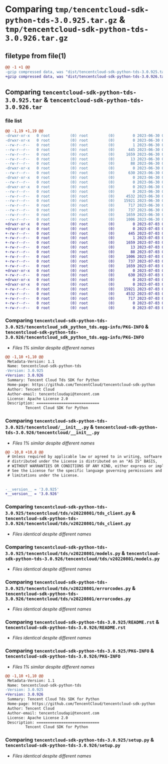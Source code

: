 # Comparing `tmp/tencentcloud-sdk-python-tds-3.0.925.tar.gz` & `tmp/tencentcloud-sdk-python-tds-3.0.926.tar.gz`

## filetype from file(1)

```diff
@@ -1 +1 @@
-gzip compressed data, was "dist/tencentcloud-sdk-python-tds-3.0.925.tar", last modified: Fri Jun 30 02:23:27 2023, max compression
+gzip compressed data, was "dist/tencentcloud-sdk-python-tds-3.0.926.tar", last modified: Mon Jul  3 00:35:45 2023, max compression
```

## Comparing `tencentcloud-sdk-python-tds-3.0.925.tar` & `tencentcloud-sdk-python-tds-3.0.926.tar`

### file list

```diff
@@ -1,19 +1,19 @@
-drwxr-xr-x   0 root         (0) root         (0)        0 2023-06-30 02:23:27.000000 tencentcloud-sdk-python-tds-3.0.925/
-drwxr-xr-x   0 root         (0) root         (0)        0 2023-06-30 02:23:27.000000 tencentcloud-sdk-python-tds-3.0.925/tencentcloud_sdk_python_tds.egg-info/
--rw-r--r--   0 root         (0) root         (0)        1 2023-06-30 02:23:27.000000 tencentcloud-sdk-python-tds-3.0.925/tencentcloud_sdk_python_tds.egg-info/dependency_links.txt
--rw-r--r--   0 root         (0) root         (0)      445 2023-06-30 02:23:27.000000 tencentcloud-sdk-python-tds-3.0.925/tencentcloud_sdk_python_tds.egg-info/SOURCES.txt
--rw-r--r--   0 root         (0) root         (0)     1659 2023-06-30 02:23:27.000000 tencentcloud-sdk-python-tds-3.0.925/tencentcloud_sdk_python_tds.egg-info/PKG-INFO
--rw-r--r--   0 root         (0) root         (0)       13 2023-06-30 02:23:27.000000 tencentcloud-sdk-python-tds-3.0.925/tencentcloud_sdk_python_tds.egg-info/top_level.txt
--rw-r--r--   0 root         (0) root         (0)       88 2023-06-30 02:23:27.000000 tencentcloud-sdk-python-tds-3.0.925/setup.cfg
-drwxr-xr-x   0 root         (0) root         (0)        0 2023-06-30 02:23:27.000000 tencentcloud-sdk-python-tds-3.0.925/tencentcloud/
--rw-r--r--   0 root         (0) root         (0)      630 2023-06-30 02:23:27.000000 tencentcloud-sdk-python-tds-3.0.925/tencentcloud/__init__.py
-drwxr-xr-x   0 root         (0) root         (0)        0 2023-06-30 02:23:27.000000 tencentcloud-sdk-python-tds-3.0.925/tencentcloud/tds/
--rw-r--r--   0 root         (0) root         (0)        0 2023-06-30 02:23:27.000000 tencentcloud-sdk-python-tds-3.0.925/tencentcloud/tds/__init__.py
-drwxr-xr-x   0 root         (0) root         (0)        0 2023-06-30 02:23:27.000000 tencentcloud-sdk-python-tds-3.0.925/tencentcloud/tds/v20220801/
--rw-r--r--   0 root         (0) root         (0)        0 2023-06-30 02:23:27.000000 tencentcloud-sdk-python-tds-3.0.925/tencentcloud/tds/v20220801/__init__.py
--rw-r--r--   0 root         (0) root         (0)     4532 2023-06-30 02:23:27.000000 tencentcloud-sdk-python-tds-3.0.925/tencentcloud/tds/v20220801/tds_client.py
--rw-r--r--   0 root         (0) root         (0)    15921 2023-06-30 02:23:27.000000 tencentcloud-sdk-python-tds-3.0.925/tencentcloud/tds/v20220801/models.py
--rw-r--r--   0 root         (0) root         (0)      717 2023-06-30 02:23:27.000000 tencentcloud-sdk-python-tds-3.0.925/tencentcloud/tds/v20220801/errorcodes.py
--rw-r--r--   0 root         (0) root         (0)      737 2023-06-30 02:23:27.000000 tencentcloud-sdk-python-tds-3.0.925/README.rst
--rw-r--r--   0 root         (0) root         (0)     1659 2023-06-30 02:23:27.000000 tencentcloud-sdk-python-tds-3.0.925/PKG-INFO
--rw-r--r--   0 root         (0) root         (0)     1006 2023-06-30 02:23:27.000000 tencentcloud-sdk-python-tds-3.0.925/setup.py
+drwxr-xr-x   0 root         (0) root         (0)        0 2023-07-03 00:35:45.000000 tencentcloud-sdk-python-tds-3.0.926/
+drwxr-xr-x   0 root         (0) root         (0)        0 2023-07-03 00:35:45.000000 tencentcloud-sdk-python-tds-3.0.926/tencentcloud_sdk_python_tds.egg-info/
+-rw-r--r--   0 root         (0) root         (0)      445 2023-07-03 00:35:45.000000 tencentcloud-sdk-python-tds-3.0.926/tencentcloud_sdk_python_tds.egg-info/SOURCES.txt
+-rw-r--r--   0 root         (0) root         (0)        1 2023-07-03 00:35:45.000000 tencentcloud-sdk-python-tds-3.0.926/tencentcloud_sdk_python_tds.egg-info/dependency_links.txt
+-rw-r--r--   0 root         (0) root         (0)     1659 2023-07-03 00:35:45.000000 tencentcloud-sdk-python-tds-3.0.926/tencentcloud_sdk_python_tds.egg-info/PKG-INFO
+-rw-r--r--   0 root         (0) root         (0)       13 2023-07-03 00:35:45.000000 tencentcloud-sdk-python-tds-3.0.926/tencentcloud_sdk_python_tds.egg-info/top_level.txt
+-rw-r--r--   0 root         (0) root         (0)       88 2023-07-03 00:35:45.000000 tencentcloud-sdk-python-tds-3.0.926/setup.cfg
+-rw-r--r--   0 root         (0) root         (0)     1006 2023-07-03 00:35:45.000000 tencentcloud-sdk-python-tds-3.0.926/setup.py
+-rw-r--r--   0 root         (0) root         (0)      737 2023-07-03 00:35:45.000000 tencentcloud-sdk-python-tds-3.0.926/README.rst
+-rw-r--r--   0 root         (0) root         (0)     1659 2023-07-03 00:35:45.000000 tencentcloud-sdk-python-tds-3.0.926/PKG-INFO
+drwxr-xr-x   0 root         (0) root         (0)        0 2023-07-03 00:35:45.000000 tencentcloud-sdk-python-tds-3.0.926/tencentcloud/
+-rw-r--r--   0 root         (0) root         (0)      630 2023-07-03 00:35:45.000000 tencentcloud-sdk-python-tds-3.0.926/tencentcloud/__init__.py
+drwxr-xr-x   0 root         (0) root         (0)        0 2023-07-03 00:35:45.000000 tencentcloud-sdk-python-tds-3.0.926/tencentcloud/tds/
+drwxr-xr-x   0 root         (0) root         (0)        0 2023-07-03 00:35:45.000000 tencentcloud-sdk-python-tds-3.0.926/tencentcloud/tds/v20220801/
+-rw-r--r--   0 root         (0) root         (0)    15921 2023-07-03 00:35:45.000000 tencentcloud-sdk-python-tds-3.0.926/tencentcloud/tds/v20220801/models.py
+-rw-r--r--   0 root         (0) root         (0)     4532 2023-07-03 00:35:45.000000 tencentcloud-sdk-python-tds-3.0.926/tencentcloud/tds/v20220801/tds_client.py
+-rw-r--r--   0 root         (0) root         (0)      717 2023-07-03 00:35:45.000000 tencentcloud-sdk-python-tds-3.0.926/tencentcloud/tds/v20220801/errorcodes.py
+-rw-r--r--   0 root         (0) root         (0)        0 2023-07-03 00:35:45.000000 tencentcloud-sdk-python-tds-3.0.926/tencentcloud/tds/v20220801/__init__.py
+-rw-r--r--   0 root         (0) root         (0)        0 2023-07-03 00:35:45.000000 tencentcloud-sdk-python-tds-3.0.926/tencentcloud/tds/__init__.py
```

### Comparing `tencentcloud-sdk-python-tds-3.0.925/tencentcloud_sdk_python_tds.egg-info/PKG-INFO` & `tencentcloud-sdk-python-tds-3.0.926/tencentcloud_sdk_python_tds.egg-info/PKG-INFO`

 * *Files 1% similar despite different names*

```diff
@@ -1,10 +1,10 @@
 Metadata-Version: 1.1
 Name: tencentcloud-sdk-python-tds
-Version: 3.0.925
+Version: 3.0.926
 Summary: Tencent Cloud Tds SDK for Python
 Home-page: https://github.com/TencentCloud/tencentcloud-sdk-python
 Author: Tencent Cloud
 Author-email: tencentcloudapi@tencent.com
 License: Apache License 2.0
 Description: ============================
         Tencent Cloud SDK for Python
```

### Comparing `tencentcloud-sdk-python-tds-3.0.925/tencentcloud/__init__.py` & `tencentcloud-sdk-python-tds-3.0.926/tencentcloud/__init__.py`

 * *Files 1% similar despite different names*

```diff
@@ -10,8 +10,8 @@
 # Unless required by applicable law or agreed to in writing, software
 # distributed under the License is distributed on an "AS IS" BASIS,
 # WITHOUT WARRANTIES OR CONDITIONS OF ANY KIND, either express or implied.
 # See the License for the specific language governing permissions and
 # limitations under the License.
 
 
-__version__ = '3.0.925'
+__version__ = '3.0.926'
```

### Comparing `tencentcloud-sdk-python-tds-3.0.925/tencentcloud/tds/v20220801/tds_client.py` & `tencentcloud-sdk-python-tds-3.0.926/tencentcloud/tds/v20220801/tds_client.py`

 * *Files identical despite different names*

### Comparing `tencentcloud-sdk-python-tds-3.0.925/tencentcloud/tds/v20220801/models.py` & `tencentcloud-sdk-python-tds-3.0.926/tencentcloud/tds/v20220801/models.py`

 * *Files identical despite different names*

### Comparing `tencentcloud-sdk-python-tds-3.0.925/tencentcloud/tds/v20220801/errorcodes.py` & `tencentcloud-sdk-python-tds-3.0.926/tencentcloud/tds/v20220801/errorcodes.py`

 * *Files identical despite different names*

### Comparing `tencentcloud-sdk-python-tds-3.0.925/README.rst` & `tencentcloud-sdk-python-tds-3.0.926/README.rst`

 * *Files identical despite different names*

### Comparing `tencentcloud-sdk-python-tds-3.0.925/PKG-INFO` & `tencentcloud-sdk-python-tds-3.0.926/PKG-INFO`

 * *Files 1% similar despite different names*

```diff
@@ -1,10 +1,10 @@
 Metadata-Version: 1.1
 Name: tencentcloud-sdk-python-tds
-Version: 3.0.925
+Version: 3.0.926
 Summary: Tencent Cloud Tds SDK for Python
 Home-page: https://github.com/TencentCloud/tencentcloud-sdk-python
 Author: Tencent Cloud
 Author-email: tencentcloudapi@tencent.com
 License: Apache License 2.0
 Description: ============================
         Tencent Cloud SDK for Python
```

### Comparing `tencentcloud-sdk-python-tds-3.0.925/setup.py` & `tencentcloud-sdk-python-tds-3.0.926/setup.py`

 * *Files identical despite different names*

